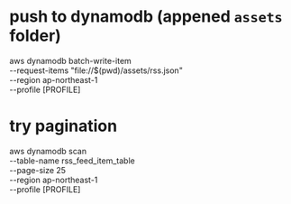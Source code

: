 # push to dynamodb (appened `assets` folder)
aws dynamodb batch-write-item \
    --request-items "file://$(pwd)/assets/rss.json" \
    --region ap-northeast-1 \
    --profile [PROFILE] 

# try pagination
aws dynamodb scan \
    --table-name rss_feed_item_table \
    --page-size 25 \
    --region ap-northeast-1 \
    --profile [PROFILE]